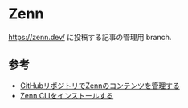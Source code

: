 # Zenn

<https://zenn.dev/> に投稿する記事の管理用 branch.

## 参考

- [GitHubリポジトリでZennのコンテンツを管理する](https://zenn.dev/zenn/articles/connect-to-github)
- [Zenn CLIをインストールする](https://zenn.dev/zenn/articles/install-zenn-cli)
